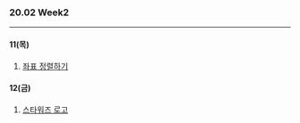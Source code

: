### 20.02 Week2

-------

#### 11(목)

1. [좌표 정렬하기](https://www.acmicpc.net/problem/11650)


#### 12(금)

1. [스타워즈 로고](https://www.acmicpc.net/problem/9653)

